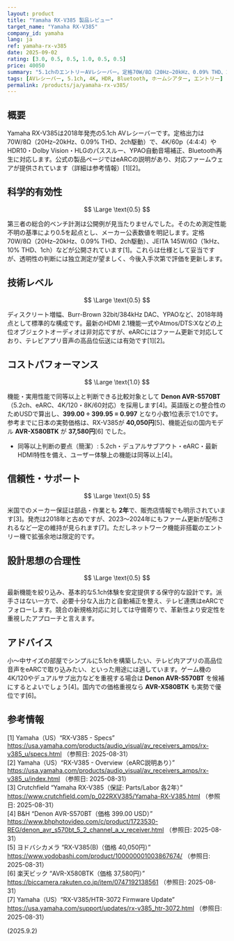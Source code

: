 ```yaml
---
layout: product
title: "Yamaha RX-V385 製品レビュー"
target_name: "Yamaha RX-V385"
company_id: yamaha
lang: ja
ref: yamaha-rx-v385
date: 2025-09-02
rating: [3.0, 0.5, 0.5, 1.0, 0.5, 0.5]
price: 40050
summary: "5.1chのエントリーAVレシーバー。定格70W/8Ω（20Hz–20kHz、0.09% THD、2ch駆動）、4K/60 HDRパススルー、Bluetooth対応。後述の通りeARCはファーム更新で対応"
tags: [AVレシーバー, 5.1ch, 4K, HDR, Bluetooth, ホームシアター, エントリー]
permalink: /products/ja/yamaha-rx-v385/
---
```


## 概要

Yamaha RX-V385は2018年発売の5.1ch AVレシーバーです。定格出力は70W/8Ω（20Hz–20kHz、0.09% THD、2ch駆動）で、4K/60p（4:4:4）やHDR10・Dolby Vision・HLGのパススルー、YPAO自動音場補正、Bluetooth再生に対応します。公式の製品ページではeARCの説明があり、対応ファームウェアが提供されています（詳細は参考情報）[1][2]。

## 科学的有効性

$$ \Large \text{0.5} $$

第三者の総合的ベンチ計測は公開例が見当たりませんでした。そのため測定性能不明の基準により0.5を起点とし、メーカー公表数値を明記します。定格70W/8Ω（20Hz–20kHz、0.09% THD、2ch駆動）、JEITA 145W/6Ω（1kHz、10% THD、1ch）などが公開されています[1]。これらは仕様として妥当ですが、透明性の判断には独立測定が望ましく、今後入手次第で評価を更新します。

## 技術レベル

$$ \Large \text{0.5} $$

ディスクリート増幅、Burr-Brown 32bit/384kHz DAC、YPAOなど、2018年時点として標準的な構成です。最新のHDMI 2.1機能一式やAtmos/DTS:Xなどの上位オブジェクトオーディオは非対応ですが、eARCにはファーム更新で対応しており、テレビアプリ音声の高品位伝送には有効です[1][2]。

## コストパフォーマンス

$$ \Large \text{1.0} $$

機能・実用性能で同等以上と判断できる比較対象として **Denon AVR-S570BT**（5.2ch、eARC、4K/120・8K/60対応）を採用します[4]。英語版との整合性のためUSDで算出し、**399.00 ÷ 399.95 = 0.997** となり小数1位表示で1.0です。参考までに日本の実勢価格は、RX-V385が **40,050円**[5]、機能近似の国内モデル **AVR-X580BTK** が **37,580円**[6] でした。

- 同等以上判断の要点（簡潔）: 5.2ch・デュアルサブアウト・eARC・最新HDMI特性を備え、ユーザー体験上の機能は同等以上[4]。

## 信頼性・サポート

$$ \Large \text{0.5} $$

米国でのメーカー保証は部品・作業とも **2年**で、販売店情報でも明示されています[3]。発売は2018年と古めですが、2023〜2024年にもファーム更新が配布されるなど一定の維持が見られます[7]。ただしネットワーク機能非搭載のエントリー機で拡張余地は限定的です。

## 設計思想の合理性

$$ \Large \text{0.5} $$

最新機能を絞り込み、基本的な5.1ch体験を安定提供する保守的な設計です。派手さはない一方で、必要十分な入出力と自動補正を整え、テレビ連携はeARCでフォローします。競合の新規格対応に対しては守備寄りで、革新性より安定性を重視したアプローチと言えます。

## アドバイス

小〜中サイズの部屋でシンプルに5.1chを構築したい、テレビ内アプリの高品位音声をeARCで取り込みたい、といった用途には適しています。ゲーム機の4K/120やデュアルサブ出力などを重視する場合は **Denon AVR-S570BT** を候補にするとよいでしょう[4]。国内での価格重視なら **AVR-X580BTK** も実勢で優位です[6]。

## 参考情報

[1] Yamaha（US）“RX-V385 - Specs” https://usa.yamaha.com/products/audio_visual/av_receivers_amps/rx-v385_u/specs.html （参照日: 2025-08-31）  
[2] Yamaha（US）“RX-V385 - Overview（eARC説明あり）” https://usa.yamaha.com/products/audio_visual/av_receivers_amps/rx-v385_u/index.html （参照日: 2025-08-31）  
[3] Crutchfield “Yamaha RX-V385（保証: Parts/Labor 各2年）” https://www.crutchfield.com/p_022RXV385/Yamaha-RX-V385.html （参照日: 2025-08-31）  
[4] B&H “Denon AVR-S570BT（価格 399.00 USD）” https://www.bhphotovideo.com/c/product/1723530-REG/denon_avr_s570bt_5_2_channel_a_v_receiver.html （参照日: 2025-08-31）  
[5] ヨドバシカメラ “RX-V385(B)（価格 40,050円）” https://www.yodobashi.com/product/100000001003867674/ （参照日: 2025-08-31）  
[6] 楽天ビック “AVR-X580BTK（価格 37,580円）” https://biccamera.rakuten.co.jp/item/0747192138561 （参照日: 2025-08-31）  
[7] Yamaha（US）“RX-V385/HTR-3072 Firmware Update” https://usa.yamaha.com/support/updates/rx-v385_htr-3072.html （参照日: 2025-08-31）

(2025.9.2)

